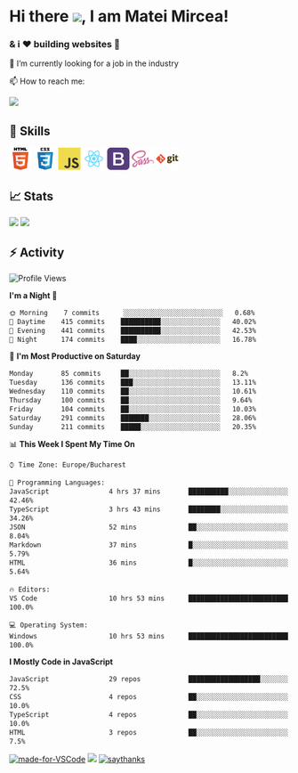 # Hi there <img src="https://raw.githubusercontent.com/MartinHeinz/MartinHeinz/master/wave.gif" width="30px">, I am Matei Mircea!
### & i ❤️ building websites 🙌

🔭 I’m currently looking for a job in the industry

📫 How to reach me:

<a href="https://www.linkedin.com/in/mateimircea/">
  <img src="https://img.shields.io/badge/--linkedin?label=LinkedIn&logo=LinkedIn&style=social" />
<a>
 
 
## 🚀 Skills 
<div display="inline">
<img alt="HTML5" width="40px" src="https://raw.githubusercontent.com/github/explore/80688e429a7d4ef2fca1e82350fe8e3517d3494d/topics/html/html.png" />
<img alt="CSS3" width="40px" src="https://raw.githubusercontent.com/github/explore/80688e429a7d4ef2fca1e82350fe8e3517d3494d/topics/css/css.png" />
<img alt="JavaScript" width="40px" src="https://raw.githubusercontent.com/github/explore/80688e429a7d4ef2fca1e82350fe8e3517d3494d/topics/javascript/javascript.png" />
<img alt="React" width="40px" src="https://raw.githubusercontent.com/github/explore/80688e429a7d4ef2fca1e82350fe8e3517d3494d/topics/react/react.png" />
<img alt="bootstrap" width="40px" src="https://raw.githubusercontent.com/github/explore/78df643247d429f6cc873026c0622819ad797942/topics/bootstrap/bootstrap.png" />
<img alt="Sass" width="40px" src="https://raw.githubusercontent.com/github/explore/80688e429a7d4ef2fca1e82350fe8e3517d3494d/topics/sass/sass.png" />
<img alt="Git" width="40px" src="https://raw.githubusercontent.com/github/explore/80688e429a7d4ef2fca1e82350fe8e3517d3494d/topics/git/git.png" />
<div>


## 📈 Stats 
<div display="inline">
<img src="https://github-readme-stats.vercel.app/api/top-langs/?username=Matei87&theme=radical&show_icons=true" />
<img src="https://github-readme-stats.vercel.app/api?username=Matei87&theme=radical&show_icons=true" />
<div>


## :zap: Activity
<!--START_SECTION:waka-->
![Profile Views](http://img.shields.io/badge/Profile%20Views-0-blue)

**I'm a Night 🦉** 

```text
🌞 Morning    7 commits      ░░░░░░░░░░░░░░░░░░░░░░░░░   0.68% 
🌆 Daytime    415 commits    ██████████░░░░░░░░░░░░░░░   40.02% 
🌃 Evening    441 commits    ██████████░░░░░░░░░░░░░░░   42.53% 
🌙 Night      174 commits    ████░░░░░░░░░░░░░░░░░░░░░   16.78%

```
📅 **I'm Most Productive on Saturday** 

```text
Monday       85 commits     ██░░░░░░░░░░░░░░░░░░░░░░░   8.2% 
Tuesday      136 commits    ███░░░░░░░░░░░░░░░░░░░░░░   13.11% 
Wednesday    110 commits    ██░░░░░░░░░░░░░░░░░░░░░░░   10.61% 
Thursday     100 commits    ██░░░░░░░░░░░░░░░░░░░░░░░   9.64% 
Friday       104 commits    ██░░░░░░░░░░░░░░░░░░░░░░░   10.03% 
Saturday     291 commits    ███████░░░░░░░░░░░░░░░░░░   28.06% 
Sunday       211 commits    █████░░░░░░░░░░░░░░░░░░░░   20.35%

```


📊 **This Week I Spent My Time On** 

```text
⌚︎ Time Zone: Europe/Bucharest

💬 Programming Languages: 
JavaScript               4 hrs 37 mins       ██████████░░░░░░░░░░░░░░░   42.46% 
TypeScript               3 hrs 43 mins       ████████░░░░░░░░░░░░░░░░░   34.26% 
JSON                     52 mins             ██░░░░░░░░░░░░░░░░░░░░░░░   8.04% 
Markdown                 37 mins             █░░░░░░░░░░░░░░░░░░░░░░░░   5.79% 
HTML                     36 mins             █░░░░░░░░░░░░░░░░░░░░░░░░   5.64%

🔥 Editors: 
VS Code                  10 hrs 53 mins      █████████████████████████   100.0%

💻 Operating System: 
Windows                  10 hrs 53 mins      █████████████████████████   100.0%

```

**I Mostly Code in JavaScript** 

```text
JavaScript               29 repos            ██████████████████░░░░░░░   72.5% 
CSS                      4 repos             ██░░░░░░░░░░░░░░░░░░░░░░░   10.0% 
TypeScript               4 repos             ██░░░░░░░░░░░░░░░░░░░░░░░   10.0% 
HTML                     3 repos             ██░░░░░░░░░░░░░░░░░░░░░░░   7.5%

```



<!--END_SECTION:waka-->
  
  
  

[![made-for-VSCode](https://img.shields.io/badge/Made%20for-VSCode-1f425f.svg)](https://code.visualstudio.com/)
<img src="https://img.shields.io/badge/MADE%20WITH%20%E2%9D%A4%EF%B8%8F%20IN-ROMANIA-%23CD0000?style=for-the-badge" />
[![saythanks](https://img.shields.io/badge/say-thanks-ff69b4.svg)](https://saythanks.io/to/kennethreitz)
